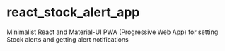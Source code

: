 # react_stock_alert_app
Minimalist React and Material-UI PWA (Progressive Web App) for setting Stock alerts and getting alert  notifications
